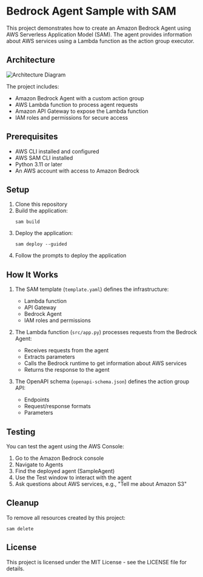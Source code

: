 # Bedrock Agent Sample with SAM

This project demonstrates how to create an Amazon Bedrock Agent using AWS Serverless Application Model (SAM). The agent provides information about AWS services using a Lambda function as the action group executor.

## Architecture

![Architecture Diagram](https://via.placeholder.com/800x400?text=Bedrock+Agent+Architecture)

The project includes:
- Amazon Bedrock Agent with a custom action group
- AWS Lambda function to process agent requests
- Amazon API Gateway to expose the Lambda function
- IAM roles and permissions for secure access

## Prerequisites

- AWS CLI installed and configured
- AWS SAM CLI installed
- Python 3.11 or later
- An AWS account with access to Amazon Bedrock

## Setup

1. Clone this repository
2. Build the application:
   ```
   sam build
   ```
3. Deploy the application:
   ```
   sam deploy --guided
   ```
4. Follow the prompts to deploy the application

## How It Works

1. The SAM template (`template.yaml`) defines the infrastructure:
   - Lambda function
   - API Gateway
   - Bedrock Agent
   - IAM roles and permissions

2. The Lambda function (`src/app.py`) processes requests from the Bedrock Agent:
   - Receives requests from the agent
   - Extracts parameters
   - Calls the Bedrock runtime to get information about AWS services
   - Returns the response to the agent

3. The OpenAPI schema (`openapi-schema.json`) defines the action group API:
   - Endpoints
   - Request/response formats
   - Parameters

## Testing

You can test the agent using the AWS Console:
1. Go to the Amazon Bedrock console
2. Navigate to Agents
3. Find the deployed agent (SampleAgent)
4. Use the Test window to interact with the agent
5. Ask questions about AWS services, e.g., "Tell me about Amazon S3"

## Cleanup

To remove all resources created by this project:
```
sam delete
```

## License

This project is licensed under the MIT License - see the LICENSE file for details.